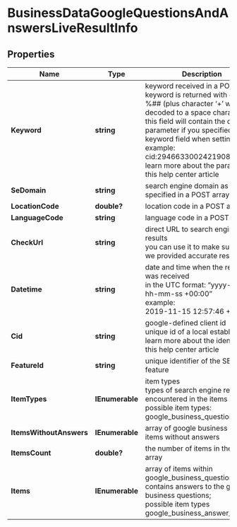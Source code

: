 # BusinessDataGoogleQuestionsAndAnswersLiveResultInfo


## Properties

| Name | Type | Description | Notes |
|------------ | ------------- | ------------- | -------------|
**Keyword** | **string** | keyword received in a POST array<br>keyword is returned with decoded %## (plus character ‘+’ will be decoded to a space character)<br>this field will contain the cid parameter if you specified it in the keyword field when setting a task;<br>example:<br>cid:2946633002421908862<br>learn more about the parameter in this help center article |[optional]|
**SeDomain** | **string** | search engine domain as specified in a POST array |[optional]|
**LocationCode** | **double?** | location code in a POST array |[optional]|
**LanguageCode** | **string** | language code in a POST array |[optional]|
**CheckUrl** | **string** | direct URL to search engine results<br>you can use it to make sure that we provided accurate results |[optional]|
**Datetime** | **string** | date and time when the result was received<br>in the UTC format: “yyyy-mm-dd hh-mm-ss +00:00”<br>example:<br>2019-11-15 12:57:46 +00:00 |[optional]|
**Cid** | **string** | google-defined client id<br>unique id of a local establishment;<br>learn more about the identifier in this help center article |[optional]|
**FeatureId** | **string** | unique identifier of the SERP feature |[optional]|
**ItemTypes** | **IEnumerable<string>** | item types<br>types of search engine results encountered in the items array;<br>possible item types: google_business_question_item |[optional]|
**ItemsWithoutAnswers** | **IEnumerable<ItemsWithoutAnswers>** | array of google business question items without answers |[optional]|
**ItemsCount** | **double?** | the number of items in the items array |[optional]|
**Items** | **IEnumerable<BusinessDataGoogleQuestionsAndAnswersItem>** | array of items within google_business_question_item<br>contains answers to the google business questions;<br>possible item types google_business_answer_element |[optional]|